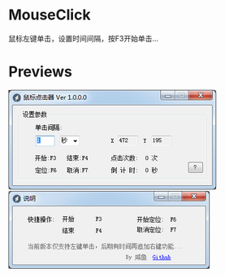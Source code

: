 # MouseClick
鼠标左键单击，设置时间间隔，按F3开始单击...

# Previews
![image](https://github.com/ii2m/MouseClick/blob/master/preview/main.png)
![image](https://github.com/ii2m/MouseClick/blob/master/preview/help.png)